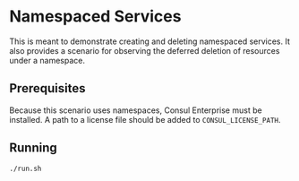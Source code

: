 # Namespaced Services

This is meant to demonstrate creating and deleting namespaced services. 
It also provides a scenario for observing the deferred deletion of resources under a namespace.

## Prerequisites

Because this scenario uses namespaces, Consul Enterprise must be installed.
A path to a license file should be added to `CONSUL_LICENSE_PATH`.


## Running

```
./run.sh
```
